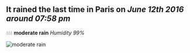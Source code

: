 ## It rained the last time in Paris on *June 12th 2016 around 07:58 pm*
💧💧💧  **moderate rain** *Humidity 99%*

![moderate rain](http://openweathermap.org/img/w/10d.png)
